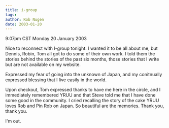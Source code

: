 ```yaml
---
title: i-group
tags: 
author: Rob Nugen
date: 2003-01-20
---
```


<p class=date>9:07pm CST Monday 20 January 2003</p>

<p>Nice to reconnect with I-group tonight.  I wanted it to be all
about me, but Dennis, Robin, Tom all got to do some of their own
work.  I told them the stories behind the stories of the past six
months, those stories that I write but are not available on my
website.</p>

<p>Expressed my fear of going into the unknown of Japan, and my
conitnually expressed blessing that I live easily in the world.</p>

<p>Upon checkout, Tom expressed thanks to have me here in the circle,
and I immediately remembered YRUU and that Steve told me that I have
done some good in the community.  I cried recalling the story of the
cake YRUU loves Rob and Pin Rob on Japan.  So beautiful are the
memories.  Thank you, thank you.</p>

<p>I'm out.</p>
